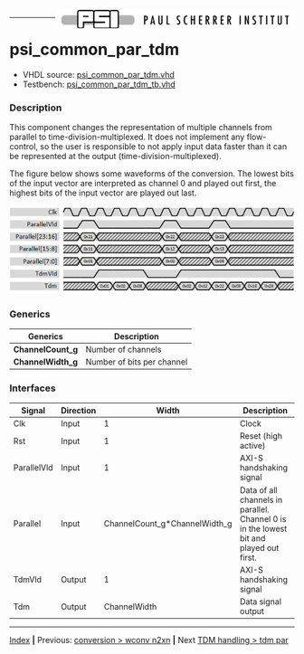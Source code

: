 <img align="right" src="../psi_logo.png">

***
# psi_common_par_tdm

- VHDL source: [psi_common_par_tdm.vhd](../../hdl/psi_common_par_tdm.vhd)
- Testbench: [psi_common_par_tdm_tb.vhd](../../testbench/psi_common_par_tdm_tb/psi_common_par_tdm_tb.vhd)

### Description

This component changes the representation of multiple channels from parallel to time-division-multiplexed. It does not implement any
flow-control, so the user is responsible to not apply input data faster than it can be represented at the output (time-division-multiplexed).

The figure below shows some waveforms of the conversion. The lowest bits of the input vector are interpreted as channel 0 and played out first, the highest bits of the input vector are played out last.

<p align="center"> <img src="ch8_1_fig15.png"> </p>

### Generics

Generics            | Description
--------------------|-------------------------------
**ChannelCount\_g** | Number of channels
**ChannelWidth\_g** | Number of bits per channel

### Interfaces

Signal                 |Direction  |Width                             |Description
-----------------------|-----------|----------------------------------|----------------------------------------------------------------------------------------
Clk                    |Input      |1                                 |Clock
Rst                    |Input      |1                                 |Reset (high active)
ParallelVld            |Input      |1                                 |AXI-S handshaking signal
Parallel               |Input      |ChannelCount\_g\*ChannelWidth\_g  |Data of all channels in parallel. Channel 0 is in the lowest bit and played out first.
TdmVld                 |Output     |1                                 |AXI-S handshaking signal
Tdm                    |Output     |ChannelWidth                      |Data signal output

***
[Index](../psi_common_index.md) **|** Previous: [conversion > wconv n2xn](../ch7_conversions/ch7_2_wconv_xn2n.md) **|** Next [TDM handling > tdm par](../ch8_tdm_handling/ch8_2_tdm_par.md)
